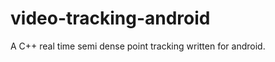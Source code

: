 video-tracking-android
======================

A C++ real time semi dense point tracking written for android.
